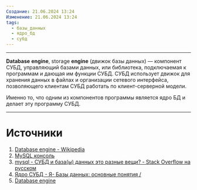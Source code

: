 ```yaml
---
Создание: 21.06.2024 13:24
Изменение: 21.06.2024 13:24
tags:
  - базы_данных
  - ядро_бд
  - субд
---
```

***

**Database** **engine**, storage **engine** (движок базы данных) — компонент СУБД, управляющий базами данных, или библиотека, подключаемая к программам и дающая им функции СУБД. СУБД использует движок для хранения данных в файлах и организации сетевого интерфейса, позволяющего клиентам СУБД работать по клиент-серверной модели.

Именно то, что одним из компонентов программы является ядро БД и делает эту программу СУБД.

***

# Источники
1. [Database engine - Wikipedia](https://en.wikipedia.org/wiki/Database_engine)
2. [MySQL консоль](http://lifeexample.ru/razrabotka-i-optimizacia-saita/mysql-konsol.html)
3. [mysql - СУБД и база(ы) данных это разные вещи? - Stack Overflow на русском](https://ru.stackoverflow.com/questions/929894/%D0%A1%D0%A3%D0%91%D0%94-%D0%B8-%D0%B1%D0%B0%D0%B7%D0%B0%D1%8B-%D0%B4%D0%B0%D0%BD%D0%BD%D1%8B%D1%85-%D1%8D%D1%82%D0%BE-%D1%80%D0%B0%D0%B7%D0%BD%D1%8B%D0%B5-%D0%B2%D0%B5%D1%89%D0%B8)
4. [Ядро СУБД - Я- Базы данных: основные понятия /](http://access.avorut.ru/publ/bazy_dannykh_osnovnye_ponjatija/ja/jadro_subd/58-1-0-79)
5. [Database engine](https://www.sbup.com/wiki/Database_engine#:~:text=%D0%B1%D0%B8%D0%B1%D0%BB%D0%B8%D0%BE%D1%82%D0%B5%D0%BA%D0%B0%2C%20%D0%BF%D0%BE%D0%B4%D0%BA%D0%BB%D1%8E%D1%87%D0%B0%D0%B5%D0%BC%D0%B0%D1%8F%20%D0%BA%20%D0%BF%D1%80%D0%BE%D0%B3%D1%80%D0%B0%D0%BC%D0%BC%D0%B0%D0%BC%20%D0%B8%20%D0%B4%D0%B0%D1%8E%D1%89%D0%B0%D1%8F%20%D0%B8%D0%BC%20%D1%84%D1%83%D0%BD%D0%BA%D1%86%D0%B8%D0%B8%20%D0%A1%D0%A3%D0%91%D0%94.)